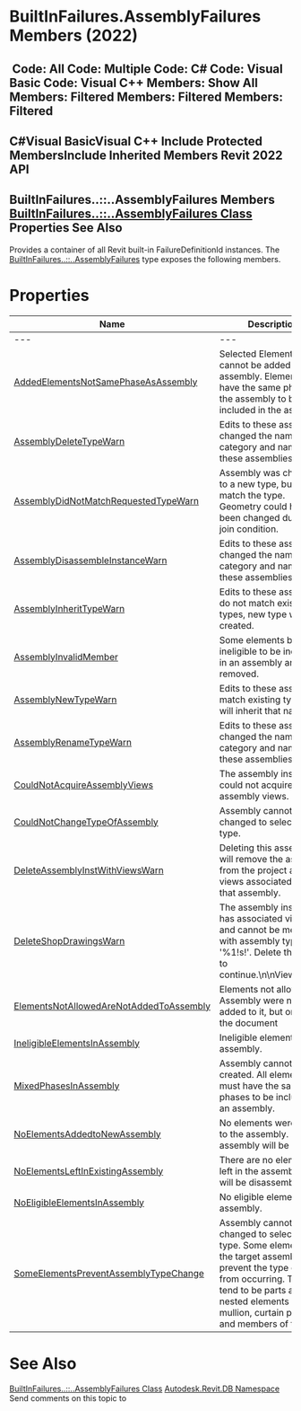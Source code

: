 # BuiltInFailures.AssemblyFailures Members (2022)

﻿
 Code: All Code: Multiple Code: C# Code: Visual Basic Code: Visual C++  Members: Show All Members: Filtered Members: Filtered Members: Filtered   
---  
C#Visual BasicVisual C++
Include Protected MembersInclude Inherited Members
Revit 2022 API  
---  
BuiltInFailures..::..AssemblyFailures Members  
[BuiltInFailures..::..AssemblyFailures Class](d1210198-fad4-6166-bafe-cf155e2dfafd.md "BuiltInFailures.AssemblyFailures Class") Properties See Also  
---  
Provides a container of all Revit built-in FailureDefinitionId instances.
The [BuiltInFailures..::..AssemblyFailures](d1210198-fad4-6166-bafe-cf155e2dfafd.md "BuiltInFailures.AssemblyFailures Class") type exposes the following members.
# Properties
| Name | Description |
| --- | --- |
| --- | --- | --- |
| [AddedElementsNotSamePhaseAsAssembly](907afa72-b0a4-b0ee-15c2-d1e4bb9dccb0.md "AddedElementsNotSamePhaseAsAssembly Property") | Selected Element(s) cannot be added to the assembly. Elements must have the same phases as the assembly to be included in the assembly. |
| [AssemblyDeleteTypeWarn](ade11df0-8cbc-3257-fad1-3442d8f390ef.md "AssemblyDeleteTypeWarn Property") | Edits to these assemblies changed the naming category and name of these assemblies. |
| [AssemblyDidNotMatchRequestedTypeWarn](738963de-1906-e6ef-ec1a-1b306c5de219.md "AssemblyDidNotMatchRequestedTypeWarn Property") | Assembly was changed to a new type, but did not match the type. Geometry could have been changed due to a join condition. |
| [AssemblyDisassembleInstanceWarn](47ffb46d-7bda-074b-dd60-8104b006fc82.md "AssemblyDisassembleInstanceWarn Property") | Edits to these assemblies changed the naming category and name of these assemblies. |
| [AssemblyInheritTypeWarn](d08704f4-74fc-9495-d2f6-f48956ea384d.md "AssemblyInheritTypeWarn Property") | Edits to these assemblies do not match existing types, new type will be created. |
| [AssemblyInvalidMember](f9eeb102-9f27-3b09-2fe2-411ec91d981c.md "AssemblyInvalidMember Property") | Some elements became ineligible to be included in an assembly and were removed. |
| [AssemblyNewTypeWarn](c4b24f13-6690-e69d-41da-bbd7aa95aa43.md "AssemblyNewTypeWarn Property") | Edits to these assemblies match existing type and will inherit that name. |
| [AssemblyRenameTypeWarn](97cbaec4-b44f-6189-d9de-450c7187d1fe.md "AssemblyRenameTypeWarn Property") | Edits to these assemblies changed the naming category and name of these assemblies. |
| [CouldNotAcquireAssemblyViews](5d8a541a-5224-06de-b2e9-ef51e51a4dfb.md "CouldNotAcquireAssemblyViews Property") | The assembly instance could not acquire the assembly views. |
| [CouldNotChangeTypeOfAssembly](e5fdc2bb-dfad-445d-7787-2ac05f90988d.md "CouldNotChangeTypeOfAssembly Property") | Assembly cannot be changed to selected type. |
| [DeleteAssemblyInstWithViewsWarn](96d73728-936e-af66-5489-703bb9fd57ef.md "DeleteAssemblyInstWithViewsWarn Property") | Deleting this assembly will remove the assembly from the project and any views associated with that assembly. |
| [DeleteShopDrawingsWarn](493a1502-5d33-39d4-a59a-d7774a4d17de.md "DeleteShopDrawingsWarn Property") | The assembly instance has associated views and cannot be merged with assembly type '%1!s!'. Delete the views to continue.\n\nViews:%2!s! |
| [ElementsNotAllowedAreNotAddedToAssembly](ae448d4b-8fb8-449a-7059-51c105fe73a9.md "ElementsNotAllowedAreNotAddedToAssembly Property") | Elements not allowed in Assembly were not added to it, but only in the document |
| [IneligibleElementsInAssembly](e125d0cc-ee90-23c4-f3cf-38bfb6089413.md "IneligibleElementsInAssembly Property") | Ineligible elements in assembly. |
| [MixedPhasesInAssembly](238ddab3-fc3c-fd4b-2fb7-e5dfeebc2653.md "MixedPhasesInAssembly Property") | Assembly cannot be created. All elements must have the same phases to be included in an assembly. |
| [NoElementsAddedtoNewAssembly](de811629-a395-6ed8-4bfb-a1786fd6f08c.md "NoElementsAddedtoNewAssembly Property") | No elements were added to the assembly. No assembly will be created. |
| [NoElementsLeftInExistingAssembly](30e11590-a233-79e6-c636-15fc64944dc8.md "NoElementsLeftInExistingAssembly Property") | There are no elements left in the assembly. It will be disassembled. |
| [NoEligibleElementsInAssembly](ed16b5ab-51ad-6ae2-927c-3f51e3a0e9a4.md "NoEligibleElementsInAssembly Property") | No eligible elements in assembly. |
| [SomeElementsPreventAssemblyTypeChange](c497ae78-e70d-fa94-4c5e-d17d40650421.md "SomeElementsPreventAssemblyTypeChange Property") | Assembly cannot be changed to selected type. Some elements in the target assembly prevent the type change from occurring. These tend to be parts and nested elements such as mullion, curtain panels, and members of trusses. |

# See Also
[BuiltInFailures..::..AssemblyFailures Class](d1210198-fad4-6166-bafe-cf155e2dfafd.md "BuiltInFailures.AssemblyFailures Class")
[Autodesk.Revit.DB Namespace](87546ba7-461b-c646-cbb1-2cb8f5bff8b2.md "Autodesk.Revit.DB Namespace")
Send comments on this topic to 